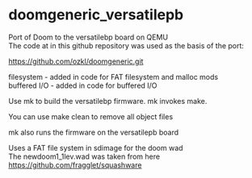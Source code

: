 # doomgeneric_versatilepb

Port of Doom to the versatilebp board on QEMU  
The code at in this github repository was used as the basis of the port:  

https://github.com/ozkl/doomgeneric.git  


filesystem - added in code for FAT filesystem and malloc mods  
buffered I/O - added in code for buffered I/O  

Use mk to build the versatilebp firmware. mk invokes make.  

You can use make clean to remove all object files  

mk also runs the firmware on the versatilepb board  

Uses a FAT file system in sdimage for the doom wad  
The newdoom1_1lev.wad was taken from here  
https://github.com/fragglet/squashware  






